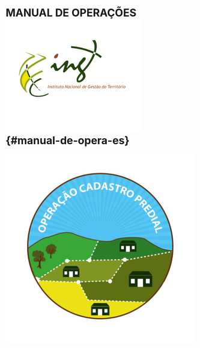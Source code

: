 # MANUAL DE OPERAÇÕES![](/assets/httpsscontent-mad1-1xxfbcdnne.png) {#manual-de-opera-es}

![](/assets/logotipo.png)

